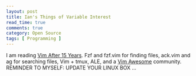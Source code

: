 ```yaml
---
layout: post
title: Ian's Things of Variable Interest
read_time: true  
comments: true
category: Open Source
tags: [ Programming ]
---
```


I am reading [Vim After 15 Years](https://statico.github.io/). Fzf and fzf.vim for finding files, ack.vim and ag for searching files, Vim + tmux, ALE, and a [Vim Awesome](https://vimawesome.com/) community. 
REMINDER TO MYSELF: UPDATE YOUR LINUX BOX ... 

